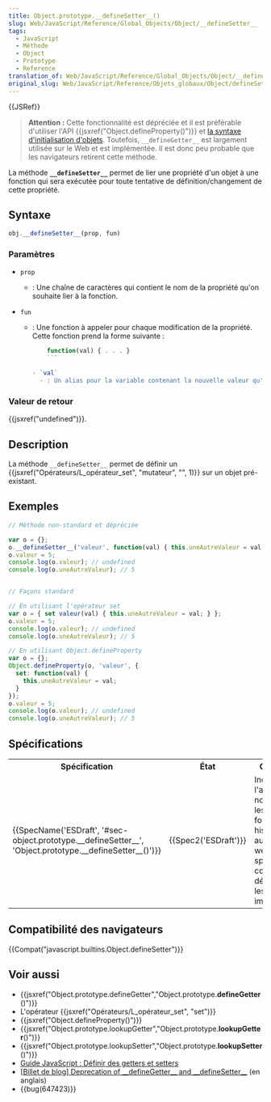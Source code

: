 ```yaml
---
title: Object.prototype.__defineSetter__()
slug: Web/JavaScript/Reference/Global_Objects/Object/__defineSetter__
tags:
  - JavaScript
  - Méthode
  - Object
  - Prototype
  - Reference
translation_of: Web/JavaScript/Reference/Global_Objects/Object/__defineSetter__
original_slug: Web/JavaScript/Reference/Objets_globaux/Object/defineSetter
---
```


{{JSRef}}

> **Attention :** Cette fonctionnalité est dépréciée et il est préférable d'utiliser l'API {{jsxref("Object.defineProperty()")}} et [la syntaxe d'initialisation d'objets](/fr/docs/Web/JavaScript/Reference/Opérateurs/Initialisateur_objet). Toutefois, `__defineGetter__` est largement utilisée sur le Web et est implémentée. Il est donc peu probable que les navigateurs retirent cette méthode.

La méthode **`__defineSetter__`** permet de lier une propriété d'un objet à une fonction qui sera exécutée pour toute tentative de définition/changement de cette propriété.

## Syntaxe

```js
obj.__defineSetter__(prop, fun)
```

### Paramètres

- `prop`
  - : Une chaîne de caractères qui contient le nom de la propriété qu'on souhaite lier à la fonction.
- `fun`

  - : Une fonction à appeler pour chaque modification de la propriété. Cette fonction prend la forme suivante :

    ```js
        function(val) { . . . }
        ```

    - `val`
      - : Un alias pour la variable contenant la nouvelle valeur qu'on souhaite affecter à `prop`.

### Valeur de retour

{{jsxref("undefined")}}.

## Description

La méthode `__defineSetter__` permet de définir un {{jsxref("Opérateurs/L_opérateur_set", "mutateur", "", 1)}} sur un objet pré-existant.

## Exemples

```js
// Méthode non-standard et dépréciée

var o = {};
o.__defineSetter__('valeur', function(val) { this.uneAutreValeur = val; });
o.valeur = 5;
console.log(o.valeur); // undefined
console.log(o.uneAutreValeur); // 5


// Façons standard

// En utilisant l'opérateur set
var o = { set valeur(val) { this.uneAutreValeur = val; } };
o.valeur = 5;
console.log(o.valeur); // undefined
console.log(o.uneAutreValeur); // 5

// En utilisant Object.defineProperty
var o = {};
Object.defineProperty(o, 'valeur', {
  set: function(val) {
    this.uneAutreValeur = val;
  }
});
o.valeur = 5;
console.log(o.valeur); // undefined
console.log(o.uneAutreValeur); // 5
```

## Spécifications

<table class="spectable standard-table">
  <tbody>
    <tr>
      <th scope="col">Spécification</th>
      <th scope="col">État</th>
      <th scope="col">Commentaires</th>
    </tr>
    <tr>
      <td>
        {{SpecName('ESDraft', '#sec-object.prototype.__defineSetter__', 'Object.prototype.__defineSetter__()')}}
      </td>
      <td>{{Spec2('ESDraft')}}</td>
      <td>
        Incluse dans l'annexe normative pour les fonctionnalités historiques
        liées aux navigateurs web (la spécification codifie ce qui est déjà
        présent dans les différentes implémentations).
      </td>
    </tr>
  </tbody>
</table>

## Compatibilité des navigateurs

{{Compat("javascript.builtins.Object.defineSetter")}}

## Voir aussi

- {{jsxref("Object.prototype.defineGetter","Object.prototype.__defineGetter__()")}}
- L'opérateur {{jsxref("Opérateurs/L_opérateur_set", "set")}}
- {{jsxref("Object.defineProperty()")}}
- {{jsxref("Object.prototype.lookupGetter","Object.prototype.__lookupGetter__()")}}
- {{jsxref("Object.prototype.lookupSetter","Object.prototype.__lookupSetter__()")}}
- [Guide JavaScript : Définir des getters et setters](/fr/docs/Web/JavaScript/Guide/Utiliser_les_objets#D.C3.A9finir_des_getters_et_setters)
- [\[Billet de blog\] Deprecation of \_\_defineGetter\_\_ and \_\_defineSetter\_\_](https://whereswalden.com/2010/04/16/more-spidermonkey-changes-ancient-esoteric-very-rarely-used-syntax-for-creating-getters-and-setters-is-being-removed/) (en anglais)
- {{bug(647423)}}
